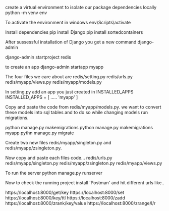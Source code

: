 create a virtual environment to isolate our package dependencies locally
python -m venv env

To activate the environment in windows
env\Scripts\activate

Install dependencies
pip install Django
pip install sortedcontainers

After sussessful installation of Django you get a new command django-admin

django-admin startproject redis

to create an app
django-admin startapp myapp

The four files we care about are
redis/setting.py
redis/urls.py
redis/myapp/views.py
redis/myapp/models.py 

In setting.py add an app you just created in INSTALLED_APPS
INSTALLED_APPS = [
    .....
    'myapp'
]

Copy and paste the code from redis/myapp/models.py.
we want to convert these models into sql tables and to do so while changing models run migrations.

python manage.py makemigrations
python manage.py makemigrations myapp
pythn manage.py migrate


Create two new files redis/myapp/singleton.py and redis/myapp/zsingleton.py.

Now copy and paste each files code...
redis/urls.py
redis/myapp/singleton.py
redis/myapp/zsingleton.py
redis/myapp/views.py

To run the server
python manage.py runserver


Now to check the running project install 'Postman' and hit different urls like..

https://localhost:8000/get/key
https://localhost:8000/set
https://localhost:8000/key/ttl
https://localhost:8000/zadd
https://localhost:8000/zrank/key/value
https://localhost:8000/zrange/l/r
